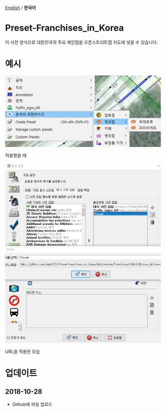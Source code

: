 [English](README.md) / **한국어**

# Preset-Franchises_in_Korea
이 사전 양식으로 대한민국의 주요 체인점을 오픈스트리트맵 지도에 넣을 수 있습니다.

# 예시
![적용했을 때](image/Ko.png)

적용했을 때

![URL을 적용한 모습](image/applyURL.png)

URL을 적용한 모습

# 업데이트
## 2018-10-28
* Github에 파일 업로드
